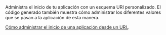﻿Administra el inicio de tu aplicación con un esquema URI personalizado. El código generado también muestra cómo administrar los diferentes valores que se pasan a la aplicación de esta manera.

[Cómo administrar el inicio de una aplicación desde un URI.](https://docs.microsoft.com/en-us/windows/uwp/launch-resume/handle-uri-activation).
